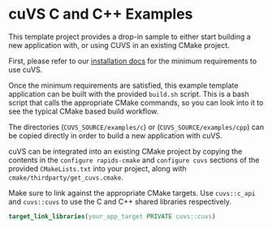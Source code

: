 # cuVS C and C++ Examples

This template project provides a drop-in sample to either start building a new application with, or using CUVS in an existing CMake project.

First, please refer to our [installation docs](https://docs.rapids.ai/api/cuvs/stable/build.html#cuda-gpu-requirements) for the minimum requirements to use cuVS.

Once the minimum requirements are satisfied, this example template application can be built with the provided `build.sh` script. This is a bash script that calls the appropriate CMake commands, so you can look into it to see the typical CMake based build workflow.

The directories (`CUVS_SOURCE/examples/c`) or (`CUVS_SOURCE/examples/cpp`) can be copied directly in order to build a new application with cuVS.

cuVS can be integrated into an existing CMake project by copying the contents in the `configure rapids-cmake` and `configure cuvs` sections of the provided `CMakeLists.txt` into your project, along with `cmake/thirdparty/get_cuvs.cmake`.

Make sure to link against the appropriate CMake targets. Use `cuvs::c_api` and `cuvs::cuvs` to use the C and C++ shared libraries respectively.

```cmake
target_link_libraries(your_app_target PRIVATE cuvs::cuvs)
```
